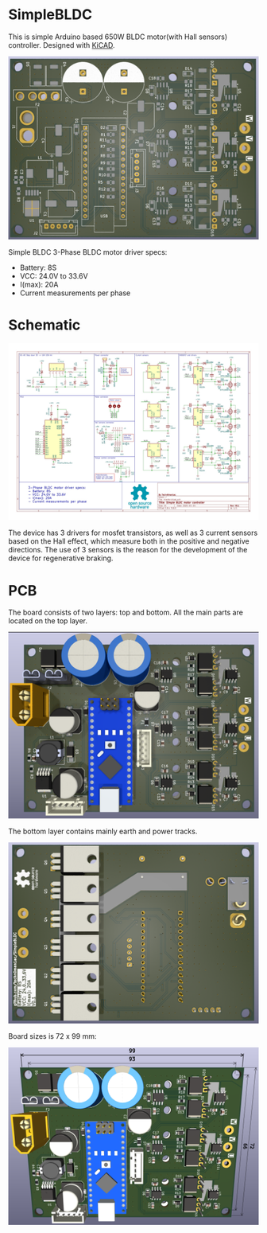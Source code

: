 # SimpleBLDC

This is simple Arduino based 650W BLDC motor(with Hall sensors) controller. Designed with [KiCAD](https://www.kicad.org/).

![SimpleBLDC PCB without components](https://github.com/techn0man1ac/SimpleBLDC/blob/main/PCB/IMGs/PCB_face_without_components.png)

Simple BLDC 3-Phase BLDC motor driver specs:
- Battery: 8S 
- VCC: 24.0V to 33.6V
- I(max): 20A 
- Сurrent measurements per phase

# Schematic

![BLDC motor driver schematic](https://raw.githubusercontent.com/techn0man1ac/SimpleBLDC/refs/heads/main/PCB/IMGs/Schematic.jpg)

The device has 3 drivers for mosfet transistors, as well as 3 current sensors based on the Hall effect, which measure both in the positive and negative directions. The use of 3 sensors is the reason for the development of the device for regenerative braking.

# PCB

The board consists of two layers: top and bottom. All the main parts are located on the top layer.

![Face PCB side](https://raw.githubusercontent.com/techn0man1ac/SimpleBLDC/refs/heads/main/PCB/IMGs/PCB_face.png)

The bottom layer contains mainly earth and power tracks.

![The PCB bottom laye](https://raw.githubusercontent.com/techn0man1ac/SimpleBLDC/refs/heads/main/PCB/IMGs/PCB_back.png)

Board sizes is 72 x 99 mm:

![BLDC motor driver schematic](https://raw.githubusercontent.com/techn0man1ac/SimpleBLDC/refs/heads/main/PCB/IMGs/PCB_sizes.png)


